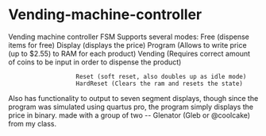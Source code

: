 # Vending-machine-controller
Vending machine controller FSM
Supports several modes:
                       Free (dispense items for free)
                       Display (displays the price)
                       Program (Allows to write price (up to $2.55) to RAM for each product)
                       Vending (Requires correct amount of coins to be input in order to dispense the product)
                       
                       Reset (soft reset, also doubles up as idle mode)
                       HardReset (Clears the ram and resets the state)
Also has functionality to output to seven segment displays, though since the program was simulated using quartus pro, the program simply displays the price in binary.
made with a group of two -- Glenator (Gleb or @coolcake) from my class.
